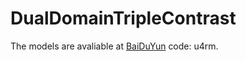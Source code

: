 # DualDomainTripleContrast


The models are avaliable at [BaiDuYun](https://pan.baidu.com/s/1706v0FpH66c0Ln_D0Nl0dg) code: u4rm.
